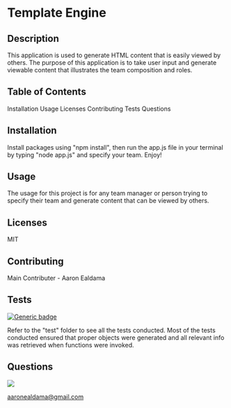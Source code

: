 # Template Engine

## Description

This application is used to generate HTML content that is easily viewed by
others. The purpose of this application is to take user input and generate
viewable content that illustrates the team composition and roles.

## Table of Contents

Installation
Usage
Licenses
Contributing
Tests
Questions

## Installation

Install packages using "npm install", then run the app.js file in your
terminal by typing "node app.js" and specify your team. Enjoy!

## Usage

The usage for this project is for any team manager or person trying to
specify their team and generate content that can be viewed by others.

## Licenses

MIT

## Contributing

Main Contributer - Aaron Ealdama

## Tests

[![Generic badge](https://img.shields.io/badge/build-passed-blue.svg)](https://shields.io/)

Refer to the "test" folder to see all the tests conducted. Most of the tests
conducted ensured that proper objects were generated and all relevant info was
retrieved when functions were invoked.

## Questions

![](https://avatars0.githubusercontent.com/u/57813404?v=4?raw=true)

aaronealdama@gmail.com
